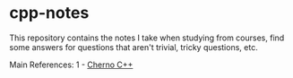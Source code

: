 # cpp-notes

This repository contains the notes I take when studying from courses, find some answers for questions that aren't trivial, tricky questions, etc.

Main References:
1 - [Cherno C++](https://www.youtube.com/playlist?list=PLlrATfBNZ98dudnM48yfGUldqGD0S4FFb)